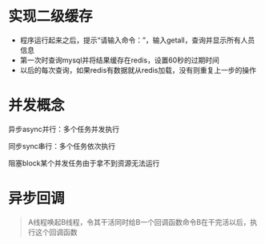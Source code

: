 # 实现二级缓存
- 程序运行起来之后，提示“请输入命令：”，输入getall，查询并显示所有人员信息
- 第一次时查询mysql并将结果缓存在redis，设置60秒的过期时间
- 以后的每次查询，如果redis有数据就从redis加载，没有则重复上一步的操作

# 并发概念

异步async并行：多个任务并发执行

同步sync串行：多个任务依次执行

阻塞block某个并发任务由于拿不到资源无法运行


# 异步回调
> A线程唤起B线程，令其干活同时给B一个回调函数命令B在干完活以后，执行这个回调函数
